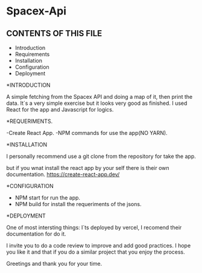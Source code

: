 # Spacex-Api

CONTENTS OF THIS FILE
---------------------

 * Introduction
 * Requirements
 * Installation
 * Configuration
 * Deployment
 
*INTRODUCTION

A simple fetching from the Spacex API  and doing a map of it, then print the data.
It´s a very simple exercise but it looks very good as finished.
I used React for the app and Javascript for logics.

*REQUERIMENTS.

-Create React App.
-NPM commands for use the app(NO YARN).

*INSTALLATION

I personally recommend use a git clone from the repository for take the app.

but if you wnat install the react app by your self there is their own documentation.
https://create-react-app.dev/

*CONFIGURATION

- NPM start for run the app.
- NPM build for install the requeriments of the jsons.

*DEPLOYMENT

One of most intersting things: I´ts deployed by vercel, I recomend their documentation for do it.

I invite you to do a code review to improve and add good practices. I hope you like it and that if you do a similar project that you enjoy the process.

Greetings and thank you for your time.

